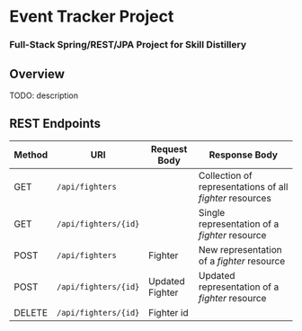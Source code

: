 # Event Tracker Project

### Full-Stack Spring/REST/JPA Project for Skill Distillery

## Overview
TODO: description

## REST Endpoints

| Method | URI                | Request Body | Response Body |
|--------|--------------------|--------------|---------------|
| GET    | `/api/fighters`      |              | Collection of representations of all _fighter_ resources
| GET    | `/api/fighters/{id}`      |              | Single representation of a _fighter_ resource
| POST    | `/api/fighters`      | Fighter             | New representation of a _fighter_ resource
| POST    | `/api/fighters/{id}`      | Updated Fighter             | Updated representation of a _fighter_ resource
| DELETE    | `/api/fighters/{id}`      | Fighter id            |               |
